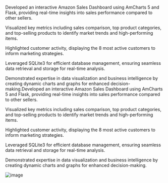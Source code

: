 Developed an interactive Amazon Sales Dashboard using AmCharts 5 and Flask, providing real-time insights into sales performance compared to other sellers.

Visualized key metrics including sales comparison, top product categories, and top-selling products to identify market trends and high-performing items.

Highlighted customer activity, displaying the 8 most active customers to inform marketing strategies.

Leveraged SQLite3 for efficient database management, ensuring seamless data retrieval and storage for real-time analysis.

Demonstrated expertise in data visualization and business intelligence by creating dynamic charts and graphs for enhanced decision-making.Developed an interactive Amazon Sales Dashboard using AmCharts 5 and Flask, providing real-time insights into sales performance compared to other sellers.

Visualized key metrics including sales comparison, top product categories, and top-selling products to identify market trends and high-performing items.

Highlighted customer activity, displaying the 8 most active customers to inform marketing strategies.

Leveraged SQLite3 for efficient database management, ensuring seamless data retrieval and storage for real-time analysis.

Demonstrated expertise in data visualization and business intelligence by creating dynamic charts and graphs for enhanced decision-making.

![image](https://github.com/user-attachments/assets/be1388af-dbff-494d-90fe-715b9ff8ef8c)
